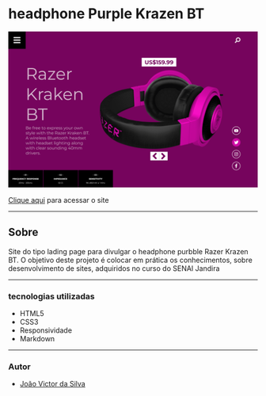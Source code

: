 # headphone Purple Krazen BT


![](./img/screenshot.png.png)

[Clique aqui](https://ratinho253.github.io/headphone-purple/) para acessar o site

---
## Sobre
Site do tipo lading page para divulgar o headphone purbble Razer Krazen BT.
O objetivo deste projeto é colocar em prática os conhecimentos, sobre desenvolvimento de sites, adquiridos no curso do SENAI Jandira 


---
### tecnologias utilizadas
- HTML5
- CSS3
- Responsividade
- Markdown

---
### Autor 
- [João Victor da Silva](https://github.com/Ratinho253) 
